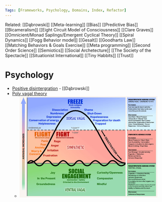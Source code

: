 ```yaml
---
Tags: [Frameworks, Psychology, Domains, Index, Refactor]
---
```

Related: [[Dąbrowski]] [[Meta-learning]] [[Bias]] [[Predictive Bias]] [[Bicameralism]] [[Eight Circuit Model of Consciousness]] [[Clare Graves]] [[Omnicient/Monad Saplings/Emergent Cyclical Theory]] [[Spiral Dynamics]] [[Fogg Behavior model]] [[Gesalt]] [[Goodharts Law]] [[Matching Behaviors & Goals Exercise]] [[Meta programming]] [[Second Order Science]] [[Semiotics]] [[Social Archetecture]] [[The Society of the Spectacle]] [[Situationist International]] [[Tiny Habbits]] [[Trust]]
# Psychology
- [Positive disintergration](https://en.wikipedia.org/wiki/Positive_disintegration) - [[Dąbrowski]]
- [Poly vagal theory](https://en.wikipedia.org/wiki/Polyvagal_theory)
    - ![](assets/1626444335_45.jpg)

